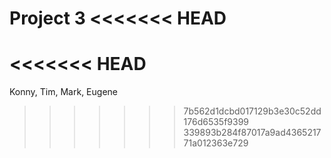 Project 3
<<<<<<< HEAD
=======
<<<<<<< HEAD
=======

Konny, Tim, Mark, Eugene
>>>>>>> 7b562d1dcbd017129b3e30c52dd176d6535f9399
>>>>>>> 339893b284f87017a9ad436521771a012363e729
